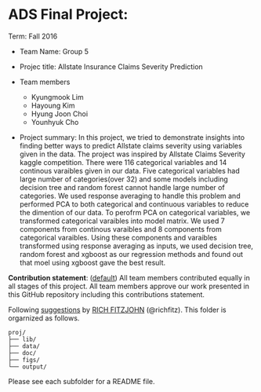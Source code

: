 # ADS Final Project: 

Term: Fall 2016

+ Team Name: Group 5
+ Projec title: Allstate Insurance Claims Severity Prediction
+ Team members
	+ Kyungmook Lim
	+ Hayoung Kim
	+ Hyung Joon Choi
	+ Younhyuk Cho
	
+ Project summary: In this project, we tried to demonstrate insights into finding better ways to predict Allstate claims severity using variables given in the data. The project was inspired by Allstate Claims Severity kaggle competition. There were 116 categorical variables and 14 continous varaibles given in our data. Five categorical variables had large number of categories(over 32) and some models including decision tree and random forest cannot handle large number of categories. We used response averaging to handle this problem and performed PCA to both categorical and continuous variables to reduce the dimention of our data. To perofrm PCA on categorical variables, we transformed categorical varaibles into model matrix. We used 7 components from continous varaibles and 8 components from categorical varaibles. Using these components and varaibles transformed using response averaging as inputs, we used decision tree, random forest and xgboost as our regression methods and found out that moel using xgboost gave the best result.
	
**Contribution statement**: ([default](doc/a_note_on_contributions.md)) All team members contributed equally in all stages of this project. All team members approve our work presented in this GitHub repository including this contributions statement. 

Following [suggestions](http://nicercode.github.io/blog/2013-04-05-projects/) by [RICH FITZJOHN](http://nicercode.github.io/about/#Team) (@richfitz). This folder is orgarnized as follows.

```
proj/
├── lib/
├── data/
├── doc/
├── figs/
└── output/
```

Please see each subfolder for a README file.
